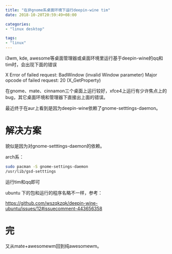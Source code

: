 ```yaml
---
title: "在非gnome系桌面环境下运行deepin-wine tim"
date: 2018-10-20T20:59:49+08:00

categories:
- "linux desktop"

tags:
- "linux"
---
```


i3wm, kde, awesome等桌面管理器或桌面环境里运行基于deepin-wine的qq和tim时，会出现下面的错误

> 
X Error of failed request: BadWindow (invalid Window parameter) Major opcode of failed request: 20 (X_GetProperty)

在gnome、mate、cinnamon三个桌面上运行较好，xfce4上运行有少许焦点上的bug，其它桌面环境和管理器下直接出上面的错误。

最近终于在aur上看到是因为deepin-wine依赖了gnome-setttings-daemon。

# 解决方案

貌似是因为对gnome-setttings-daemon的依赖。

arch系：

```bash
sudo pacman -S gnome-settings-daemon
/usr/lib/gsd-setttings
```

运行tim和qq即可


ubuntu 下的包和运行的程序名略不一样，参考：

https://github.com/wszqkzqk/deepin-wine-ubuntu/issues/12#issuecomment-443656358


# 完

又从mate+awesomewm回到纯awesomewm。
